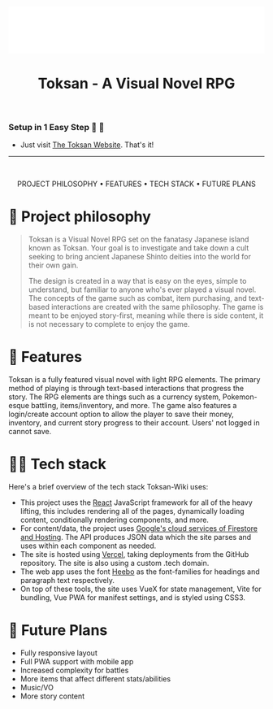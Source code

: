 <div align="center">
  <img src="src/assets/toksan_logo-text.svg" />
  <h1>Toksan - A Visual Novel RPG</h1>
</div>

<br />

### Setup in 1 Easy Step 🥳 🚀

- Just visit [The Toksan Website](https://www.toksan.ca/). That's it!

---

<br />

<div align="center">

PROJECT PHILOSOPHY • 
FEATURES • 
TECH STACK •
FUTURE PLANS

</div>

# 🧐 Project philosophy

> Toksan is a Visual Novel RPG set on the fanatasy Japanese island known as Toksan. Your goal is to investigate and take down a cult seeking to bring ancient Japanese Shinto deities into the world for their own gain.
> 
> The design is created in a way that is easy on the eyes, simple to understand, but familiar to anyone who's ever played a visual novel. The concepts of the game such as combat, item purchasing, and text-based interactions are created with the same philosophy. The game is meant to be enjoyed story-first, meaning while there is side content, it is not necessary to complete to enjoy the game.

# 📒 Features

Toksan is a fully featured visual novel with light RPG elements. The primary method of playing is through text-based interactions that progress the story. The RPG elements are things such as a currency system, Pokemon-esque battling, items/inventory, and more. The game also features a login/create account option to allow the player to save their money, inventory, and current story progress to their account. Users' not logged in cannot save.

# 👨‍💻 Tech stack

Here's a brief overview of the tech stack Toksan-Wiki uses:

- This project uses the [React](https://vuejs.org/) JavaScript framework for all of the heavy lifting, this includes rendering all of the pages, dynamically loading content, conditionally rendering components, and more.
- For content/data, the project uses [Google's cloud services of Firestore and Hosting](https://firebase.google.com/docs/firestore). The API produces JSON data which the site parses and uses within each component as needed.
- The site is hosted using [Vercel](https://vercel.com), taking deployments from the GitHub repository. The site is also using a custom .tech domain.
- The web app uses the font [Heebo](https://fonts.google.com/specimen/Heebo) as the font-families for headings and paragraph text respectively.
- On top of these tools, the site uses VueX for state management, Vite for bundling, Vue PWA for manifest settings, and is styled using CSS3.

# 📅 Future Plans
- Fully responsive layout
- Full PWA support with mobile app
- Increased complexity for battles
- More items that affect different stats/abilities
- Music/VO
- More story content
